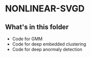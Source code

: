# NONLINEAR-SVGD


## What's in this folder
+ Code for GMM
+ Code for deep embedded clustering
+ Code for deep anormaly detection 
